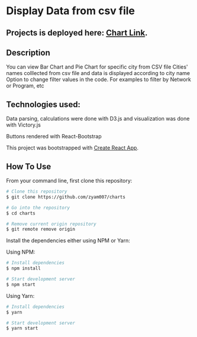 # Display Data from csv file

## Projects is deployed here: [Chart Link](https://chart-pie-bars.netlify.app).

## Description

You can view Bar Chart and Pie Chart for specific city from CSV file
Cities' names colllected from csv file and data is displayed according to city name
Option to change filter values in the code.
For examples to filter by Network or Program, etc

## Technologies used:

Data parsing, calculations were done with D3.js and visualization was done with Victory.js

Buttons rendered with React-Bootstrap

This project was bootstrapped with [Create React App](https://github.com/facebook/create-react-app).

## How To Use

From your command line, first clone this repository:

```bash
# Clone this repository
$ git clone https://github.com/zyam007/charts

# Go into the repository
$ cd charts

# Remove current origin repository
$ git remote remove origin
```

Install the dependencies either using NPM or Yarn:

Using NPM:

```bash
# Install dependencies
$ npm install

# Start development server
$ npm start
```

Using Yarn:

```bash
# Install dependencies
$ yarn

# Start development server
$ yarn start
```
